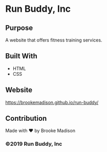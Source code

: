 # Run Buddy, Inc

## Purpose
A website that offers fitness training services. 

## Built With
* HTML
* CSS

## Website
https://brookemadison.github.io/run-buddy/

## Contribution
Made with ❤️ by Brooke Madison

### ©️2019 Run Buddy, Inc 
